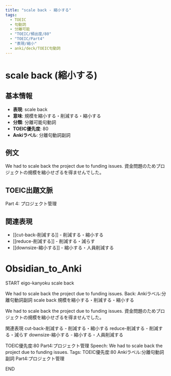 ```yaml
---
title: "scale back - 縮小する"
tags:
  - TOEIC
  - 句動詞
  - 分離可能
  - "TOEIC/頻出度/80"
  - "TOEIC/Part4"
  - "表現/縮小"
  - anki/deck/TOEIC句動詞
---
```


# scale back (縮小する)

## 基本情報
- **表現**: scale back
- **意味**: 規模を縮小する・削減する・縮小する
- **分類**: 分離可能句動詞
- **TOEIC優先度**: 80
- **Ankiラベル**: 分離句動詞副詞

## 例文
We had to scale back the project due to funding issues.
資金問題のためプロジェクトの規模を縮小せざるを得ませんでした。

## TOEIC出題文脈
Part 4: プロジェクト管理

## 関連表現
- [[cut-back-削減する]] - 削減する・縮小する
- [[reduce-削減する]] - 削減する・減らす
- [[downsize-縮小する]] - 縮小する・人員削減する

# Obsidian_to_Anki
START
eigo-kanyoku
scale back

We had to scale back the project due to funding issues.
Back: 
Ankiラベル:分離句動詞副詞
scale back
規模を縮小する・削減する・縮小する

We had to scale back the project due to funding issues.
資金問題のためプロジェクトの規模を縮小せざるを得ませんでした。

関連表現
cut-back-削減する - 削減する・縮小する
reduce-削減する - 削減する・減らす
downsize-縮小する - 縮小する・人員削減する

TOEIC優先度:80
Part4:プロジェクト管理
Speech: We had to scale back the project due to funding issues.
Tags: TOEIC優先度:80 Ankiラベル:分離句動詞副詞 Part4:プロジェクト管理
<!--ID: 1751045633904-->
END

